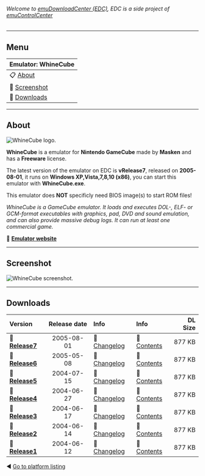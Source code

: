 ###### Welcome to [emuDownloadCenter (EDC)](https://github.com/PhoenixInteractiveNL/emuDownloadCenter/wiki/), EDC is a side project of [emuControlCenter](https://github.com/PhoenixInteractiveNL/emuControlCenter/wiki/)
***
## Menu
| **Emulator: WhineCube** |
|:---------|
| :clipboard: [About](#about) |
| :sunrise: [Screenshot](#screenshot) |
| :floppy_disk: [Downloads](#downloads) |
***
## About
![](https://github.com/PhoenixInteractiveNL/emuDownloadCenter/wiki/images_emulator/whinecube_logo_200.jpg "WhineCube logo.")

**WhineCube** is a emulator for **Nintendo GameCube** made by **Masken** and has a **Freeware** license.

The latest version of the emulator on EDC is **vRelease7**, released on **2005-08-01**, it runs on **Windows XP,Vista,7,8,10 (x86)**, you can start this emulator with **WhineCube.exe**.

This emulator does **NOT** specificly need BIOS image(s) to start ROM files!

_WhineCube is a GameCube emulator. It loads and executes DOL-, ELF- or GCM-format executables with graphics, pad, DVD and sound emulation, and can also provide massive debug logs. It can run at least one commercial game._

:link: [**Emulator website**](http://whinecube.emulation64.com/)
***
## Screenshot
![](https://raw.githubusercontent.com/PhoenixInteractiveNL/emuDownloadCenter/master/hooks/whinecube/screen.jpg "WhineCube screenshot.")
***
## Downloads
| Version  | Release date  | Info       | Info       | DL Size    |
|:---------|:-------------:|:-----------|:-----------|-----------:|
| :floppy_disk: [**Release7**](https://github.com/PhoenixInteractiveNL/edc-repo0004/raw/master/whinecube/Release7.7z) | 2005-08-01 | :page_facing_up: [Changelog](https://github.com/PhoenixInteractiveNL/edc-repo0004/blob/master/whinecube/Release7_changelog.txt) | :mag_right: [Contents](https://github.com/PhoenixInteractiveNL/edc-repo0004/blob/master/whinecube/Release7_contents.txt) | 877 KB |
| :floppy_disk: [**Release6**](https://github.com/PhoenixInteractiveNL/edc-repo0004/raw/master/whinecube/Release6.7z) | 2005-05-08 | :page_facing_up: [Changelog](https://github.com/PhoenixInteractiveNL/edc-repo0004/blob/master/whinecube/Release6_changelog.txt) | :mag_right: [Contents](https://github.com/PhoenixInteractiveNL/edc-repo0004/blob/master/whinecube/Release6_contents.txt) | 877 KB |
| :floppy_disk: [**Release5**](https://github.com/PhoenixInteractiveNL/edc-repo0004/raw/master/whinecube/Release5.7z) | 2004-07-15 | :page_facing_up: [Changelog](https://github.com/PhoenixInteractiveNL/edc-repo0004/blob/master/whinecube/Release5_changelog.txt) | :mag_right: [Contents](https://github.com/PhoenixInteractiveNL/edc-repo0004/blob/master/whinecube/Release5_contents.txt) | 877 KB |
| :floppy_disk: [**Release4**](https://github.com/PhoenixInteractiveNL/edc-repo0004/raw/master/whinecube/Release4.7z) | 2004-06-27 | :page_facing_up: [Changelog](https://github.com/PhoenixInteractiveNL/edc-repo0004/blob/master/whinecube/Release4_changelog.txt) | :mag_right: [Contents](https://github.com/PhoenixInteractiveNL/edc-repo0004/blob/master/whinecube/Release4_contents.txt) | 877 KB |
| :floppy_disk: [**Release3**](https://github.com/PhoenixInteractiveNL/edc-repo0004/raw/master/whinecube/Release3.7z) | 2004-06-17 | :page_facing_up: [Changelog](https://github.com/PhoenixInteractiveNL/edc-repo0004/blob/master/whinecube/Release3_changelog.txt) | :mag_right: [Contents](https://github.com/PhoenixInteractiveNL/edc-repo0004/blob/master/whinecube/Release3_contents.txt) | 877 KB |
| :floppy_disk: [**Release2**](https://github.com/PhoenixInteractiveNL/edc-repo0004/raw/master/whinecube/Release2.7z) | 2004-06-14 | :page_facing_up: [Changelog](https://github.com/PhoenixInteractiveNL/edc-repo0004/blob/master/whinecube/Release2_changelog.txt) | :mag_right: [Contents](https://github.com/PhoenixInteractiveNL/edc-repo0004/blob/master/whinecube/Release2_contents.txt) | 877 KB |
| :floppy_disk: [**Release1**](https://github.com/PhoenixInteractiveNL/edc-repo0004/raw/master/whinecube/Release1.7z) | 2004-06-12 | :page_facing_up: [Changelog](https://github.com/PhoenixInteractiveNL/edc-repo0004/blob/master/whinecube/Release1_changelog.txt) | :mag_right: [Contents](https://github.com/PhoenixInteractiveNL/edc-repo0004/blob/master/whinecube/Release1_contents.txt) | 877 KB |

:arrow_backward: [Go to platform listing](https://github.com/PhoenixInteractiveNL/emuDownloadCenter/wiki/EDC-Platform-List)
